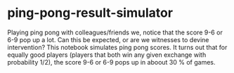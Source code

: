 # ping-pong-result-simulator

Playing ping pong with colleagues/friends we, notice that the score 9-6 or 6-9 pop up a lot. Can this be expected, or are we witnesses to devine intervention?
This notebook simulates ping pong scores. It turns out that for equally good players (players that both win any given exchange with probability 1/2), the score 9-6 or 6-9 pops up in aboout 30 % of games.
